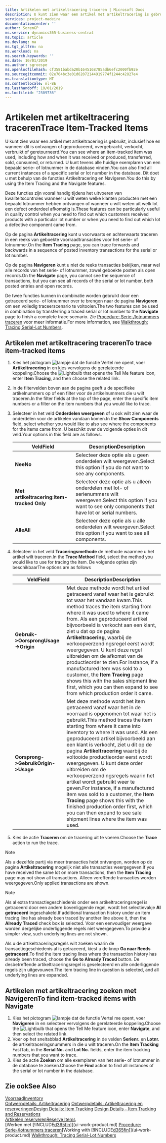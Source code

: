 ```yaml
---
title: Artikelen met artikeltracering traceren | Microsoft Docs
description: U kunt zien waar een artikel met artikeltracering is gebruikt, inclusief hoe en wanneer dit is ontvangen of geproduceerd, overgebracht, verkocht, verbruikt of geretourneerd. U kunt tevens alle huidige exemplaren van een bepaald serie- of lotnummer in de database vinden. Dit doet u met behulp van de functies Artikeltracering en Navigeren.
services: project-madeira
documentationcenter: ''
author: SorenGP
ms.service: dynamics365-business-central
ms.topic: article
ms.devlang: na
ms.tgt_pltfrm: na
ms.workload: na
ms.search.keywords: ''
ms.date: 10/01/2019
ms.author: sgroespe
ms.openlocfilehash: cf3581babda20b1645168785adb6efc2000fb92e
ms.sourcegitcommit: 02e704bc3e01d62072144919774f1244c42827e4
ms.translationtype: HT
ms.contentlocale: nl-BE
ms.lasthandoff: 10/01/2019
ms.locfileid: "2309736"
---
```

# <a name="trace-item-tracked-items"></a><span data-ttu-id="10727-105">Artikelen met artikeltracering traceren</span><span class="sxs-lookup"><span data-stu-id="10727-105">Trace Item-Tracked Items</span></span>
<span data-ttu-id="10727-106">U kunt zien waar een artikel met artikeltracering is gebruikt, inclusief hoe en wanneer dit is ontvangen of geproduceerd, overgebracht, verkocht, verbruikt of geretourneerd.</span><span class="sxs-lookup"><span data-stu-id="10727-106">You can see where an item-tracked item was used, including how and when it was received or produced, transferred, sold, consumed, or returned.</span></span> <span data-ttu-id="10727-107">U kunt tevens alle huidige exemplaren van een bepaald serie- of lotnummer in de database vinden.</span><span class="sxs-lookup"><span data-stu-id="10727-107">You can also find all current instances of a specific serial or lot number in the database.</span></span> <span data-ttu-id="10727-108">Dit doet u met behulp van de functies Artikeltracering en Navigeren.</span><span class="sxs-lookup"><span data-stu-id="10727-108">You do this by using the Item Tracing and the Navigate features.</span></span>  

 <span data-ttu-id="10727-109">Deze functies zijn vooral handig tijdens het uitvoeren van kwaliteitscontroles wanneer u wilt weten welke klanten producten met een bepaald lotnummer hebben ontvangen of wanneer u wilt weten uit welk lot een defect onderdeel afkomstig is.</span><span class="sxs-lookup"><span data-stu-id="10727-109">These features can be particularly useful in quality control when you need to find out which customers received products with a particular lot number or when you need to find out which lot a defective component came from.</span></span>  

 <span data-ttu-id="10727-110">Op de pagina **Artikeltracering** kunt u voorwaarts en achterwaarts traceren in een reeks van geboekte voorraadtransacties voor het serie- of lotnummer.</span><span class="sxs-lookup"><span data-stu-id="10727-110">On the **Item Tracing** page, you can trace forwards and backwards in a sequence of posted inventory transactions for the serial or lot number.</span></span>  

 <span data-ttu-id="10727-111">Op de pagina **Navigeren** kunt u niet de reeks transacties bekijken, maar wel alle records van het serie- of lotnummer, zowel geboekte posten als open records.</span><span class="sxs-lookup"><span data-stu-id="10727-111">On the **Navigate** page, you cannot see the sequence of transactions, but you can see all records of the serial or lot number, both posted entries and open records.</span></span>  

 <span data-ttu-id="10727-112">De twee functies kunnen in combinatie worden gebruikt door een getraceerd serie- of lotnummer over te brengen naar de pagina **Navigeren** om een volledig traceerscenario te voltooien.</span><span class="sxs-lookup"><span data-stu-id="10727-112">The two features can be used in combination by transferring a traced serial or lot number to the **Navigate** page to finish a complete trace scenario.</span></span> <span data-ttu-id="10727-113">Zie [Procedure: Serie-/lotnummers traceren](walkthrough-tracing-serial-lot-numbers.md) voor meer informatie.</span><span class="sxs-lookup"><span data-stu-id="10727-113">For more information, see [Walkthrough: Tracing Serial-Lot Numbers](walkthrough-tracing-serial-lot-numbers.md).</span></span>  

## <a name="to-trace-item-tracked-items"></a><span data-ttu-id="10727-114">Artikelen met artikeltracering traceren</span><span class="sxs-lookup"><span data-stu-id="10727-114">To trace item-tracked items</span></span>  

1.  <span data-ttu-id="10727-115">Kies het pictogram ![lampje dat de functie Vertel me opent](media/ui-search/search_small.png "Vertel me wat u wilt doen"), voer **Artikeltracering** in en kies vervolgens de gerelateerde koppeling.</span><span class="sxs-lookup"><span data-stu-id="10727-115">Choose the ![Lightbulb that opens the Tell Me feature](media/ui-search/search_small.png "Tell me what you want to do") icon, enter **Item Tracing**, and then choose the related link.</span></span>  
2.  <span data-ttu-id="10727-116">In de filtervelden boven aan de pagina geeft u de specifieke artikelnummers op of een filter voor de artikelnummers die u wilt traceren.</span><span class="sxs-lookup"><span data-stu-id="10727-116">In the filter fields at the top of the page, enter the specific item numbers or a filter on the item numbers that you would like to trace.</span></span>  
3.  <span data-ttu-id="10727-117">Selecteer in het veld **Onderdelen weergeven** of u ook wilt zien waar de onderdelen voor de artikelen vandaan komen.</span><span class="sxs-lookup"><span data-stu-id="10727-117">In the **Show Components** field, select whether you would like to also see where the components for the items came from.</span></span> <span data-ttu-id="10727-118">U beschikt over de volgende opties in dit veld.</span><span class="sxs-lookup"><span data-stu-id="10727-118">Your options in this field are as follows.</span></span>  

    |<span data-ttu-id="10727-119">Veld</span><span class="sxs-lookup"><span data-stu-id="10727-119">Field</span></span>|<span data-ttu-id="10727-120">Description</span><span class="sxs-lookup"><span data-stu-id="10727-120">Description</span></span>|  
    |----------------------------------|---------------------------------------|  
    |<span data-ttu-id="10727-121">**Nee**</span><span class="sxs-lookup"><span data-stu-id="10727-121">**No**</span></span>|<span data-ttu-id="10727-122">Selecteer deze optie als u geen onderdelen wilt weergeven.</span><span class="sxs-lookup"><span data-stu-id="10727-122">Select this option if you do not want to see any components.</span></span>|  
    |<span data-ttu-id="10727-123">**Met artikeltracering**:</span><span class="sxs-lookup"><span data-stu-id="10727-123">**Item-tracked Only**</span></span>|<span data-ttu-id="10727-124">Selecteer deze optie als u alleen onderdelen met lot- of serienummers wilt weergeven.</span><span class="sxs-lookup"><span data-stu-id="10727-124">Select this option if you want to see only components that have lot or serial numbers.</span></span>|  
    |<span data-ttu-id="10727-125">**Alle**</span><span class="sxs-lookup"><span data-stu-id="10727-125">**All**</span></span>|<span data-ttu-id="10727-126">Selecteer deze optie als u alle onderdelen wilt weergeven.</span><span class="sxs-lookup"><span data-stu-id="10727-126">Select this option if you want to see all components.</span></span>|  

4.  <span data-ttu-id="10727-127">Selecteer in het veld **Traceringsmethode** de methode waarmee u het artikel wilt traceren.</span><span class="sxs-lookup"><span data-stu-id="10727-127">In the **Trace Method** field, select the method you would like to use for tracing the item.</span></span> <span data-ttu-id="10727-128">De volgende opties zijn beschikbaar</span><span class="sxs-lookup"><span data-stu-id="10727-128">The options are as follows</span></span>  

    |<span data-ttu-id="10727-129">Veld</span><span class="sxs-lookup"><span data-stu-id="10727-129">Field</span></span>|<span data-ttu-id="10727-130">Description</span><span class="sxs-lookup"><span data-stu-id="10727-130">Description</span></span>|  
    |----------------------------------|---------------------------------------|  
    |<span data-ttu-id="10727-131">**Gebruik->Oorsprong**</span><span class="sxs-lookup"><span data-stu-id="10727-131">**Usage->Origin**</span></span>|<span data-ttu-id="10727-132">Met deze methode wordt het artikel getraceerd vanaf waar het is gebruikt tot waar het vandaan kwam.</span><span class="sxs-lookup"><span data-stu-id="10727-132">This method traces the item starting from where it was used to where it came from.</span></span> <span data-ttu-id="10727-133">Als een geproduceerd artikel bijvoorbeeld is verkocht aan een klant, ziet u dat op de pagina **Artikeltracering**, waarbij de verkoopverzendingsregel eerst wordt weergegeven. U kunt deze regel uitbreiden om de afkomst van de productieorder te zien.</span><span class="sxs-lookup"><span data-stu-id="10727-133">For instance, if a manufactured item was sold to a customer, the **Item Tracing** page shows this with the sales shipment line first, which you can then expand to see from which production order it came.</span></span>|  
    |<span data-ttu-id="10727-134">**Oorsprong->Gebruik**</span><span class="sxs-lookup"><span data-stu-id="10727-134">**Origin->Usage**</span></span>|<span data-ttu-id="10727-135">Met deze methode wordt het item getraceerd vanaf waar het in de voorraad is opgenomen tot waar het is gebruikt.</span><span class="sxs-lookup"><span data-stu-id="10727-135">This method traces the item starting from where it came into inventory to where it was used.</span></span> <span data-ttu-id="10727-136">Als een geproduceerd artikel bijvoorbeeld aan een klant is verkocht, ziet u dit op de pagina **Artikeltracering** waarbij de voltooide productieorder eerst wordt weergegeven. U kunt deze order uitbreiden om de verkoopverzendingsregels waarin het artikel wordt gebruikt weer te geven.</span><span class="sxs-lookup"><span data-stu-id="10727-136">For instance, if a manufactured item was sold to a customer, the **Item Tracing** page shows this with the finished production order first, which you can then expand to see sale shipment lines where the item was used.</span></span>|  

5.  <span data-ttu-id="10727-137">Kies de actie **Traceren** om de tracering uit te voeren.</span><span class="sxs-lookup"><span data-stu-id="10727-137">Choose the **Trace** action to run the trace.</span></span>  

> [!NOTE]  
>  <span data-ttu-id="10727-138">Als u dezelfde partij via meer transacties hebt ontvangen, worden op de pagina **Artikeltracering** mogelijk niet alle transacties weergegeven.</span><span class="sxs-lookup"><span data-stu-id="10727-138">If you have received the same lot on more transactions, then the **Item Tracing** page may not show all transactions.</span></span> <span data-ttu-id="10727-139">Alleen vereffende transacties worden weergegeven.</span><span class="sxs-lookup"><span data-stu-id="10727-139">Only applied transactions are shown.</span></span>  

> [!NOTE]  
>  <span data-ttu-id="10727-140">Als al extra transactiegeschiedenis onder een artikeltraceringsregel is getraceerd door een andere bovenliggende regel, wordt het selectievakje **Al getraceerd** ingeschakeld.</span><span class="sxs-lookup"><span data-stu-id="10727-140">If additional transaction history under an item tracing line has already been traced by another line above it, then the **Already Traced** check box is selected.</span></span> <span data-ttu-id="10727-141">Voor een eenvoudiger weergave worden dergelijke onderliggende regels niet weergegeven.</span><span class="sxs-lookup"><span data-stu-id="10727-141">To provide a simpler view, such underlying lines are not shown.</span></span>  
>   
>  <span data-ttu-id="10727-142">Als u de artikeltraceringsregels wilt zoeken waarin de transactiegeschiedenis al is getraceerd, kiest u de knop **Ga naar Reeds getraceerd**.</span><span class="sxs-lookup"><span data-stu-id="10727-142">To find the item tracing lines where the transaction history has already been traced, choose the **Go to Already Traced** button.</span></span> <span data-ttu-id="10727-143">De desbetreffende artikeltraceringsregel is geselecteerd en alle onderliggende regels zijn uitgevouwen.</span><span class="sxs-lookup"><span data-stu-id="10727-143">The item tracing line in question is selected, and all underlying lines are expanded.</span></span>  

## <a name="to-find-item-tracked-items-with-navigate"></a><span data-ttu-id="10727-144">Artikelen met artikeltracering zoeken met Navigeren</span><span class="sxs-lookup"><span data-stu-id="10727-144">To find item-tracked items with Navigate</span></span>  

1.  <span data-ttu-id="10727-145">Kies het pictogram ![lampje dat de functie Vertel me opent](media/ui-search/search_small.png "Vertel me wat u wilt doen"), voer **Navigeren** in en selecteer vervolgens de gerelateerde koppeling.</span><span class="sxs-lookup"><span data-stu-id="10727-145">Choose the ![Lightbulb that opens the Tell Me feature](media/ui-search/search_small.png "Tell me what you want to do") icon, enter **Navigate**, and then select the related link.</span></span>  
2.  <span data-ttu-id="10727-146">Voer op het sneltabblad **Artikeltracering** in de velden **Serienr.** en **Lotnr.** de artikeltraceringsnummers in die u wilt traceren.</span><span class="sxs-lookup"><span data-stu-id="10727-146">On the **Item Tracking** FastTab, in the **Serial No.** and **Lot No.** fields, enter the item tracking numbers that you want to trace.</span></span>  
3.  <span data-ttu-id="10727-147">Kies de actie **Zoeken** om alle exemplaren van het serie- of lotnummer in de database te zoeken.</span><span class="sxs-lookup"><span data-stu-id="10727-147">Choose the **Find** action to find all instances of the serial or lot number in the database.</span></span>  

## <a name="see-also"></a><span data-ttu-id="10727-148">Zie ook</span><span class="sxs-lookup"><span data-stu-id="10727-148">See Also</span></span>  
[<span data-ttu-id="10727-149">Voorraad</span><span class="sxs-lookup"><span data-stu-id="10727-149">Inventory</span></span>](inventory-manage-inventory.md)  
<span data-ttu-id="10727-150">[Ontwerpdetails: Artikeltracering](design-details-item-tracking.md)
[Ontwerpdetails: Artikeltracering en reserveringen](design-details-item-tracking-and-reservations.md)</span><span class="sxs-lookup"><span data-stu-id="10727-150">[Design Details: Item Tracking](design-details-item-tracking.md)
[Design Details - Item Tracking and Reservations](design-details-item-tracking-and-reservations.md)</span></span>  
[<span data-ttu-id="10727-151">Artikelen reserveren</span><span class="sxs-lookup"><span data-stu-id="10727-151">Reserve Items</span></span>](inventory-how-to-reserve-items.md)  
<span data-ttu-id="10727-152">[Werken met [!INCLUDE[d365fin](includes/d365fin_md.md)]](ui-work-product.md)
[Procedure: Serie-/lotnummers traceren](walkthrough-tracing-serial-lot-numbers.md)</span><span class="sxs-lookup"><span data-stu-id="10727-152">[Working with [!INCLUDE[d365fin](includes/d365fin_md.md)]](ui-work-product.md)
[Walkthrough: Tracing Serial-Lot Numbers](walkthrough-tracing-serial-lot-numbers.md)</span></span>
